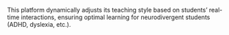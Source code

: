 This platform dynamically adjusts its teaching style based on students’ real-time interactions, ensuring optimal learning for neurodivergent students (ADHD, dyslexia, etc.).
